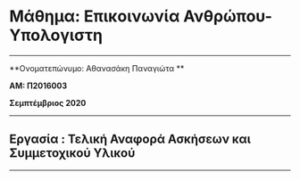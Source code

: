 # Μάθημα: Επικοινωνία Ανθρώπου-Υπολογιστη
---------------------------------------------------------------

**Ονοματεπώνυμο: Αθανασάκη Παναγιώτα **

**ΑΜ: Π2016003** 

**Σεμπτέμβριος 2020**

----------------------------------------------------------------

## Εργασία : Τελική Αναφορά Ασκήσεων και Συμμετοχικού Υλικού

_________________________________________________________________
